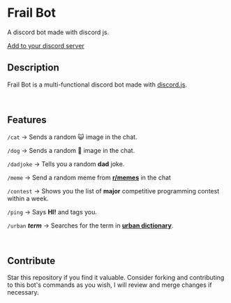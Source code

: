 # Frail Bot
A discord bot made with discord js.

<a href = 'https://discord.com/api/oauth2/authorize?client_id=1012760165658939445&permissions=414464788544&scope=bot%20applications.commands' target = '_blank'>
    Add to your discord server
</a>

<br />

## Description
Frail Bot is a multi-functional discord bot made with <a href = 'https://discord.js.org/#/' target = '_blank'>discord.js</a>.

<br />

## Features
```/cat``` -> Sends a random 😺 image in the chat.

```/dog``` -> Sends a random 🐶 image in the chat.

```/dadjoke``` -> Tells you a random **dad** joke.

```/meme``` -> Send a random meme from <a href = 'https://www.reddit.com/r/memes/' target = '_blank'>**r/memes**</a> in the chat

```/contest``` -> Shows you the list of **major** competitive programming contest within a week.

```/ping``` -> Says **HI!** and tags you.

```/urban``` ***term*** -> Searches for the term in <a href = 'https://www.urbandictionary.com/' target = '_blank'>**urban dictionary**</a>.

<br/>

## Contribute
Star this repository if you find it valuable. Consider forking and contributing to this bot's commands as you wish, I will review and merge changes if necessary.
